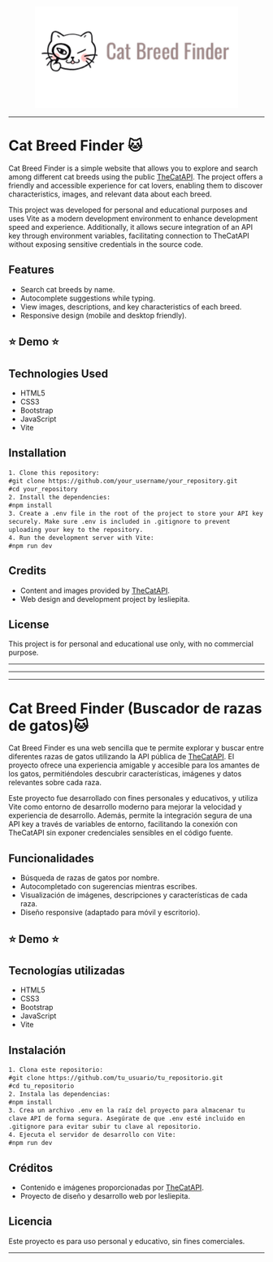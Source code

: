 <p align="center">
  <img src="cat-breed-cat-api/public/assets/images/titlereadmelogo.png" alt="Logo" width="400" />
</p>

----

# Cat Breed Finder 🐱
Cat Breed Finder is a simple website that allows you to explore and search among different cat breeds using the public [TheCatAPI](https://thecatapi.com/). The project offers a friendly and accessible experience for cat lovers, enabling them to discover characteristics, images, and relevant data about each breed.

This project was developed for personal and educational purposes and uses Vite as a modern development environment to enhance development speed and experience. Additionally, it allows secure integration of an API key through environment variables, facilitating connection to TheCatAPI without exposing sensitive credentials in the source code.
## Features
* Search cat breeds by name.
* Autocomplete suggestions while typing.
* View images, descriptions, and key characteristics of each breed.
* Responsive design (mobile and desktop friendly).
## ⭐ Demo ⭐
## Technologies Used
* HTML5
* CSS3
* Bootstrap
* JavaScript
* Vite
## Installation
```
1. Clone this repository: 
#git clone https://github.com/your_username/your_repository.git
#cd your_repository
2. Install the dependencies:
#npm install
3. Create a .env file in the root of the project to store your API key securely. Make sure .env is included in .gitignore to prevent uploading your key to the repository.
4. Run the development server with Vite:
#npm run dev
```

## Credits
* Content and images provided by [TheCatAPI](https://thecatapi.com/).
* Web design and development project by lesliepita.
## License
This project is for personal and educational use only, with no commercial purpose.

---
---
---
# Cat Breed Finder (Buscador de razas de gatos)🐱
Cat Breed Finder es una web sencilla que te permite explorar y buscar entre diferentes razas de gatos utilizando la API pública de [TheCatAPI](https://thecatapi.com/). El proyecto ofrece una experiencia amigable y accesible para los amantes de los gatos, permitiéndoles descubrir características, imágenes y datos relevantes sobre cada raza.

Este proyecto fue desarrollado con fines personales y educativos, y utiliza Vite como entorno de desarrollo moderno para mejorar la velocidad y experiencia de desarrollo. Además, permite la integración segura de una API key a través de variables de entorno, facilitando la conexión con TheCatAPI sin exponer credenciales sensibles en el código fuente.
## Funcionalidades 
* Búsqueda de razas de gatos por nombre.
* Autocompletado con sugerencias mientras escribes.
* Visualización de imágenes, descripciones y características de cada raza.
* Diseño responsive (adaptado para móvil y escritorio).
## ⭐ Demo ⭐
## Tecnologías utilizadas 
* HTML5
* CSS3
* Bootstrap
* JavaScript
* Vite
## Instalación
```
1. Clona este repositorio:
#git clone https://github.com/tu_usuario/tu_repositorio.git
#cd tu_repositorio
2. Instala las dependencias:
#npm install
3. Crea un archivo .env en la raíz del proyecto para almacenar tu clave API de forma segura. Asegúrate de que .env esté incluido en .gitignore para evitar subir tu clave al repositorio.
4. Ejecuta el servidor de desarrollo con Vite:
#npm run dev
```
## Créditos
* Contenido e imágenes proporcionadas por [TheCatAPI](https://thecatapi.com/).
* Proyecto de diseño y desarrollo web por lesliepita.
## Licencia
Este proyecto es para uso personal y educativo, sin fines comerciales.

---
